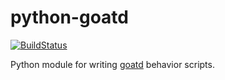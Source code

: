 python-goatd
============

[![BuildStatus](https://travis-ci.org/goatd/python-goatd.png?branch=master)](https://travis-ci.org/goatd/python-goatd)

Python module for writing [goatd](https://github.com/goatd/goatd) behavior
scripts.
